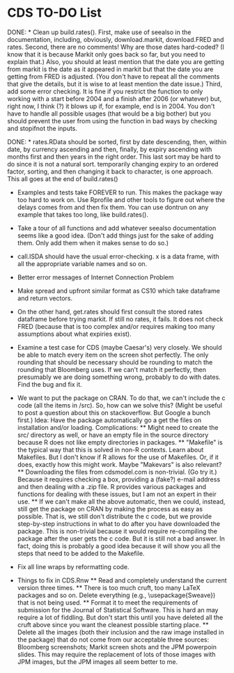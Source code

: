 CDS TO-DO List
========================================================
DONE: * Clean up build.rates(). First, make use of seealso in the documentation, including, obviously, download.markit, download.FRED and rates. Second, there are no comments! Why are those dates hard-coded? (I know that it is because Markit only goes back so far, but you need to explain that.) Also, you should at least mention that the date you are getting from markit is the date as it appeared in markit but that the date you are getting from FRED is adjusted. (You don't have to repeat all the comments that give the details, but it is wise to at least mention the date issue.) Third, add some error checking. It is fine if you restrict the function to only working with a start before 2004 and a finish after 2006 (or whatever) but, right now, I think (?) it blows up if, for example, end is in 2004. You don't have to handle all possible usages (that would be a big bother) but you should prevent the user from using the function in bad ways by checking and stopifnot the inputs.

DONE: * rates.RData should be sorted, first by date descending, then, within date, by currency ascending and then, finally, by expiry ascending with months first and then years in the right order. This last sort may be hard to do since it is not a natural sort. temporarily changing expiry to an ordered factor, sorting, and then changing it back to character, is one approach. This all goes at the end of build.rates()

* Examples and tests take FOREVER to run. This makes the package way too hard to work on. Use Rprofile and other tools to figure out where the delays comes from and then fix them. You can use dontrun on any example that takes too long, like build.rates().

* Take a tour of all functions and add whatever seealso documentation seems like a good idea. (Don't add things just for the sake of adding them. Only add them when it makes sense to do so.)

* call.ISDA should have the usual error-checking. x is a data frame, with all the appropriate variable names and so on.
 
* Better error messages of Internet Connection Problem

* Make spread and upfront similar format as CS10 which take dataframe and return vectors.

* On the other hand, get.rates should first consult the stored rates dataframe before trying markit. If still no rates, it fails. It does not check FRED (because that is too complex and/or requires making too many assumptions about what expiries exist).

* Examine a test case for CDS (maybe Caesar's) very closely. We should be able to match every item on the screen shot perfectly. The only rounding that should be necessary should be rounding to match the rounding that Bloomberg uses. If we can't match it perfectly, then presumably we are doing something wrong, probably to do with dates. Find the bug and fix it.

* We want to put the package on CRAN. To do that, we can't include the c code (all the items in /src). So, how can we solve this? (Might be useful to post a question about this on stackoverflow. But Google a bunch first.) Idea: Have the package automatically go a get the files on installation and/or loading. Complications:
** Might need to create the src/ directory as well, or have an empty file in the source directory because R does not like empty directories in packages.
** "Makefile" is the typical way that this is solved in non-R contexts. Learn about Makefiles. But I don't know if R allows for the use of Makefiles. Or, if it does, exactly how this might work. Maybe "Makevars" is also relevant?
** Downloading the files from cdsmodel.com is non-trivial. (Go try it.) Because it requires checking a box, providing a (fake?) e-mail address and then dealing with a .zip file. R provides various packages and functions for dealing with these issues, but I am not an expert in their use.
** If we can't make all the above automatic, then we could, instead, still get the package on CRAN by making the process as easy as possible. That is, we still don't distribute the c code, but we provide step-by-step instructions in what to do after you have downloaded the package. This is non-trivial because it would require re-compiling the package after the user gets the c code. But it is still not a bad answer. In fact, doing this is probably a good idea because it will show you all the steps that need to be added to the Makefile.

* Fix all line wraps by reformatting code.

* Things to fix in CDS.Rnw
** Read and completely understand the current version three times.
** There is too much cruft, too many LaTeX packages and so on. Delete everything (e.g., \usepackage{Sweave}) that is not being used.
** Format it to meet the requirements of submission for the Journal of Statistical Software. This is hard an may require a lot of fiddling. But don't start this until you have deleted all the cruft above since you want the cleanest possible starting place.
** Delete all the images (both their inclusion and the raw image installed in the package) that do not come from our acceptable three sources: Bloomberg screenshots; Markit screen shots and the JPM powerpoin slides. This may require the replacement of lots of those images with JPM images, but the JPM images all seem better to me.


